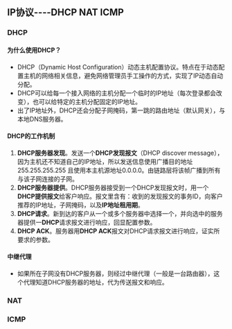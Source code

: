 ## IP协议----DHCP NAT ICMP

### DHCP

#### 为什么使用DHCP？

- DHCP（Dynamic Host Configuration）动态主机配置协议。特点在于动态配置主机的网络相关信息，避免网络管理员手工操作的方式，实现了IP动态自动分配。
- DHCP可以给每一个接入网络的主机分配一个临时的IP地址（每次登录都会改变），也可以给特定的主机分配固定的IP地址。
- 出了IP地址外，DHCP还会分配子网掩码，第一跳的路由地址（默认网关），与本地DNS服务器。

#### DHCP的工作机制

1. **DHCP服务器发现**。发送一个**DHCP发现报文**（DHCP discover message），因为主机还不知道自己的IP地址，所以发送信息使用广播目的地址255.255.255.255 且使用本主机源地址0.0.0.0。由链路层将该帧广播到所有与该子网连接的子网。
2. **DHCP服务器提供**。DHCP服务器接受到一个DHCP发现报文时，用一个**DHCP提供报文**给客户响应。报文里含有：收到的发现报文的事务ID，向客户推荐的IP地址，子网掩码，以及**IP地址租用期**。
3. **DHCP请求**。新到达的客户从一个或多个服务器中选择一个，并向选中的服务器提供一**DHCP**请求报文进行响应，回显配置参数。
4. **DHCP ACK**。服务器用**DHCP ACK**报文对DHCP请求报文进行响应，证实所要求的参数。

#### 中继代理

- 如果所在子网没有DHCP服务器，则经过中继代理（一般是一台路由器），这个代理知道DHCP服务器的地址，代为传送报文和响应。

### NAT

### ICMP

